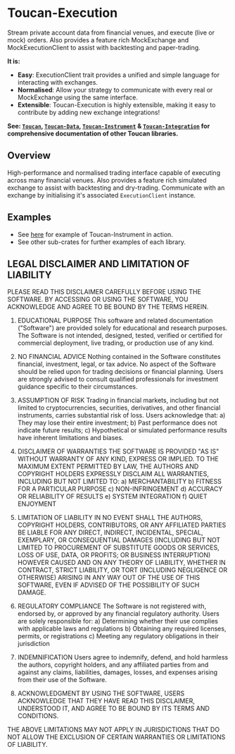 # Toucan-Execution

Stream private account data from financial venues, and execute (live or mock) orders. Also provides
a feature rich MockExchange and MockExecutionClient to assist with backtesting and paper-trading.

**It is:**
* **Easy**: ExecutionClient trait provides a unified and simple language for interacting with exchanges.
* **Normalised**: Allow your strategy to communicate with every real or MockExchange using the same interface.
* **Extensible**: Toucan-Execution is highly extensible, making it easy to contribute by adding new exchange integrations!

**See: [`Toucan`], [`Toucan-Data`], [`Toucan-Instrument`] & [`Toucan-Integration`] for
comprehensive documentation of other Toucan libraries.**

[`Toucan`]: https://github.com/brbtavares/toucan
[`Toucan-Data`]: https://github.com/brbtavares/toucan/tree/main/toucan-data
[`Toucan-Instrument`]: https://github.com/brbtavares/toucan/tree/main/toucan-instrument
[`Toucan-Integration`]: https://github.com/brbtavares/toucan/tree/main/toucan-integration
[toucan-examples]: https://github.com/brbtavares/toucan/tree/main/toucan/examples

## Overview

High-performance and normalised trading interface capable of executing across many financial venues. Also provides
a feature rich simulated exchange to assist with backtesting and dry-trading. Communicate with an exchange by 
initialising it's associated `ExecutionClient` instance. 

## Examples

* See [here][toucan-examples] for example of Toucan-Instrument in action.
* See other sub-crates for further examples of each library.

## LEGAL DISCLAIMER AND LIMITATION OF LIABILITY

PLEASE READ THIS DISCLAIMER CAREFULLY BEFORE USING THE SOFTWARE. BY ACCESSING OR USING THE SOFTWARE, YOU ACKNOWLEDGE AND AGREE TO BE BOUND BY THE TERMS HEREIN.

1. EDUCATIONAL PURPOSE
   This software and related documentation ("Software") are provided solely for educational and research purposes. The Software is not intended, designed, tested, verified or certified for commercial deployment, live trading, or production use of any kind.

2. NO FINANCIAL ADVICE
   Nothing contained in the Software constitutes financial, investment, legal, or tax advice. No aspect of the Software should be relied upon for trading decisions or financial planning. Users are strongly advised to consult qualified professionals for investment guidance specific to their circumstances.

3. ASSUMPTION OF RISK
   Trading in financial markets, including but not limited to cryptocurrencies, securities, derivatives, and other financial instruments, carries substantial risk of loss. Users acknowledge that:
   a) They may lose their entire investment;
   b) Past performance does not indicate future results;
   c) Hypothetical or simulated performance results have inherent limitations and biases.

4. DISCLAIMER OF WARRANTIES
   THE SOFTWARE IS PROVIDED "AS IS" WITHOUT WARRANTY OF ANY KIND, EXPRESS OR IMPLIED. TO THE MAXIMUM EXTENT PERMITTED BY LAW, THE AUTHORS AND COPYRIGHT HOLDERS EXPRESSLY DISCLAIM ALL WARRANTIES, INCLUDING BUT NOT LIMITED TO:
   a) MERCHANTABILITY
   b) FITNESS FOR A PARTICULAR PURPOSE
   c) NON-INFRINGEMENT
   d) ACCURACY OR RELIABILITY OF RESULTS
   e) SYSTEM INTEGRATION
   f) QUIET ENJOYMENT

5. LIMITATION OF LIABILITY
   IN NO EVENT SHALL THE AUTHORS, COPYRIGHT HOLDERS, CONTRIBUTORS, OR ANY AFFILIATED PARTIES BE LIABLE FOR ANY DIRECT, INDIRECT, INCIDENTAL, SPECIAL, EXEMPLARY, OR CONSEQUENTIAL DAMAGES (INCLUDING BUT NOT LIMITED TO PROCUREMENT OF SUBSTITUTE GOODS OR SERVICES, LOSS OF USE, DATA, OR PROFITS; OR BUSINESS INTERRUPTION) HOWEVER CAUSED AND ON ANY THEORY OF LIABILITY, WHETHER IN CONTRACT, STRICT LIABILITY, OR TORT (INCLUDING NEGLIGENCE OR OTHERWISE) ARISING IN ANY WAY OUT OF THE USE OF THIS SOFTWARE, EVEN IF ADVISED OF THE POSSIBILITY OF SUCH DAMAGE.

6. REGULATORY COMPLIANCE
   The Software is not registered with, endorsed by, or approved by any financial regulatory authority. Users are solely responsible for:
   a) Determining whether their use complies with applicable laws and regulations
   b) Obtaining any required licenses, permits, or registrations
   c) Meeting any regulatory obligations in their jurisdiction

7. INDEMNIFICATION
   Users agree to indemnify, defend, and hold harmless the authors, copyright holders, and any affiliated parties from and against any claims, liabilities, damages, losses, and expenses arising from their use of the Software.

8. ACKNOWLEDGMENT
   BY USING THE SOFTWARE, USERS ACKNOWLEDGE THAT THEY HAVE READ THIS DISCLAIMER, UNDERSTOOD IT, AND AGREE TO BE BOUND BY ITS TERMS AND CONDITIONS.

THE ABOVE LIMITATIONS MAY NOT APPLY IN JURISDICTIONS THAT DO NOT ALLOW THE EXCLUSION OF CERTAIN WARRANTIES OR LIMITATIONS OF LIABILITY.
